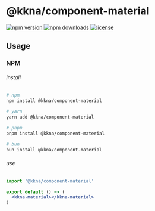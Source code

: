 # @kkna/component-material

<!-- automd:badges color="gray" license -->

[![npm version](https://img.shields.io/npm/v/@kkna/component-material?color=gray)](https://npmjs.com/package/@kkna/component-material)
[![npm downloads](https://img.shields.io/npm/dm/@kkna/component-material?color=gray)](https://npmjs.com/package/@kkna/component-material)
[![license](https://img.shields.io/github/license/importantimport/kkna?color=gray)](https://github.com/importantimport/kkna/blob/main/LICENSE)

<!-- /automd -->

## Usage

### NPM

###### install

<!-- automd:pm-install auto=false -->

```sh
# npm
npm install @kkna/component-material

# yarn
yarn add @kkna/component-material

# pnpm
pnpm install @kkna/component-material

# bun
bun install @kkna/component-material
```

<!-- /automd -->

###### use

```jsx
import '@kkna/component-material'

export default () => (
  <kkna-material></kkna-material>
)
```

